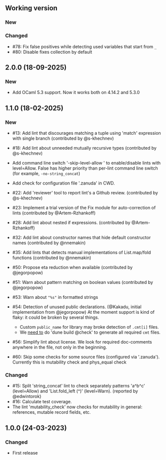 ## Working version

### New

### Changed

- #78: Fix false positives while detecting used variables that start from `_`
- #80: Disable fixes collection by default

## 2.0.0 (18-09-2025)

### New

- Add OCaml 5.3 support. Now it works both on 4.14.2 and 5.3.0

## 1.1.0 (18-02-2025)

### New

- #13: Add lint that discourages matching a tuple using 'match' expression with single branch
  (contributed by @s-khechnev)
- #18: Add lint about unneeded mutually recursive types
  (contributed by @s-khechnev)
- Add command line switch '-skip-level-allow <bool>' to enable/disable lints
  with level=Allow. False has higher priority than per-lint command line switch
  (for example, `-no-string_concat`)
- Add check for configuration file '.zanuda' in CWD.
- #22: Add 'reviewer' tool to report lint's a Github review.
  (contributed by @s-khechnev)
- #23: Implement a trial version of the Fix module for auto-correction of lints
  (contributed by @Artem-Rzhankoff)
- #28: Add lint about nested if expressions.
  (contributed by @Artem-Rzhankoff)
- #32: Add lint about constructor names that hide default constructor names
  (contributed by @nnemakin)
- #35: Add lints that detects manual implementations of List.map/fold functions
  (contributed by @nnemakin)
- #50: Propose eta reduction when available (contributed by @jegorpopow)
- #51: Warn about pattern matching on boolean values (contributed by @jegorpopow)
- #53: Warn about `"%s"` in formatted strings
- #54: Detection of unused public declarations. (@Kakadu, initial implementation from @jegorpopow)
  At the moment support is kind of flaky: it could be broken by several things.

    * Custom `public_name` for library may broke detection of `.cmt[i]` files.
    * We [need to](https://github.com/ocaml/dune/issues/9724) do 'dune build @check' to generate all required `cmt` files.
- #56: Simplify lint about license. We look for required doc-comments anywhere in the file,
  not only in the beginning.
- #60: Skip some checks for some source files (configured via '.zanuda'). Currently this is mutability check and phys_equal check

### Changed

- #15: Split 'string_concat' lint to check separately patterns 'a^b^c' (level=Allow) and 'List.fold_left (^)' (level=Warn).
  (reported by @edwintorok)
- #16: Calculate test coverage.
- The lint 'mutability_check' now checks for mutability in general: references, mutable record fields, etc.


## 1.0.0 (24-03-2023)

### Changed

- First release
